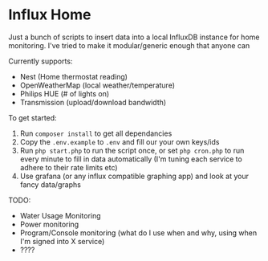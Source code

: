 # Influx Home

Just a bunch of scripts to insert data into a local InfluxDB instance for home monitoring. I've tried to make it modular/generic enough that anyone can

Currently supports:
- Nest (Home thermostat reading)
- OpenWeatherMap (local weather/temperature)
- Philips HUE (# of lights on)
- Transmission (upload/download bandwidth)

To get started:

1. Run `composer install` to get all dependancies
2. Copy the `.env.example` to `.env` and fill our your own keys/ids
3. Run `php start.php` to run the script once, or set `php cron.php` to run every minute to fill in data automatically (I'm tuning each service to adhere to their rate limits etc)
4. Use grafana (or any influx compatible graphing app) and look at your fancy data/graphs

TODO:
- Water Usage Monitoring
- Power monitoring
- Program/Console monitoring (what do I use when and why, using when I'm signed into X service)
- ????
